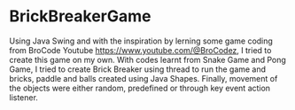 # BrickBreakerGame
Using Java Swing and with the inspiration by lerning some game coding from BroCode Youtube https://www.youtube.com/@BroCodez, I tried to create this game on my own.
With codes learnt from Snake Game and Pong Game, I tried to create Brick Breaker using thread to run the game and bricks, paddle and balls created using Java Shapes.
Finally, movement of the objects were either random, predefined or through key event action listener.
